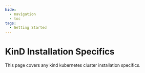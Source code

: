 ```yaml
---
hide:
  - navigation
  - toc
tags:
  - Getting Started
---
```

# KinD Installation Specifics

This page covers any kind kubernetes cluster installation specifics.